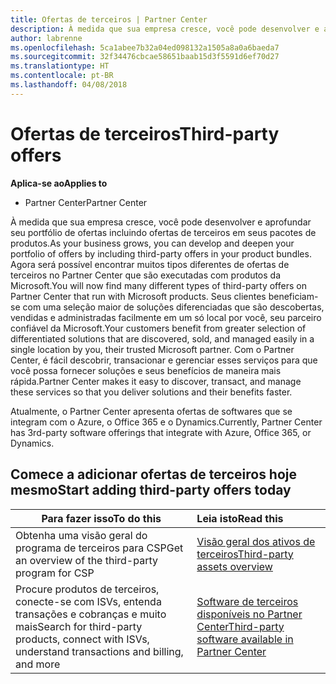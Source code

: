 ```yaml
---
title: Ofertas de terceiros | Partner Center
description: À medida que sua empresa cresce, você pode desenvolver e aprofundar seu portfólio de ofertas incluindo ofertas de terceiros em seus pacotes de produtos.
author: labrenne
ms.openlocfilehash: 5ca1abee7b32a04ed098132a1505a8a0a6baeda7
ms.sourcegitcommit: 32f34476cbcae58651baab15d3f5591d6ef70d27
ms.translationtype: HT
ms.contentlocale: pt-BR
ms.lasthandoff: 04/08/2018
---
```

# <a name="third-party-offers"></a><span data-ttu-id="9dec4-103">Ofertas de terceiros</span><span class="sxs-lookup"><span data-stu-id="9dec4-103">Third-party offers</span></span> 

**<span data-ttu-id="9dec4-104">Aplica-se ao</span><span class="sxs-lookup"><span data-stu-id="9dec4-104">Applies to</span></span>**

- <span data-ttu-id="9dec4-105">Partner Center</span><span class="sxs-lookup"><span data-stu-id="9dec4-105">Partner Center</span></span>

<span data-ttu-id="9dec4-106">À medida que sua empresa cresce, você pode desenvolver e aprofundar seu portfólio de ofertas incluindo ofertas de terceiros em seus pacotes de produtos.</span><span class="sxs-lookup"><span data-stu-id="9dec4-106">As your business grows, you can develop and deepen your portfolio of offers by including third-party offers in your product bundles.</span></span> <span data-ttu-id="9dec4-107">Agora será possível encontrar muitos tipos diferentes de ofertas de terceiros no Partner Center que são executadas com produtos da Microsoft.</span><span class="sxs-lookup"><span data-stu-id="9dec4-107">You will now find many different types of third-party offers on Partner Center that run with Microsoft products.</span></span> <span data-ttu-id="9dec4-108">Seus clientes beneficiam-se com uma seleção maior de soluções diferenciadas que são descobertas, vendidas e administradas facilmente em um só local por você, seu parceiro confiável da Microsoft.</span><span class="sxs-lookup"><span data-stu-id="9dec4-108">Your customers benefit from greater selection of differentiated solutions that are discovered, sold, and managed easily in a single location by you, their trusted Microsoft partner.</span></span> <span data-ttu-id="9dec4-109">Com o Partner Center, é fácil descobrir, transacionar e gerenciar esses serviços para que você possa fornecer soluções e seus benefícios de maneira mais rápida.</span><span class="sxs-lookup"><span data-stu-id="9dec4-109">Partner Center makes it easy to discover, transact, and manage these services so that you deliver solutions and their benefits faster.</span></span>

<span data-ttu-id="9dec4-110">Atualmente, o Partner Center apresenta ofertas de softwares que se integram com o Azure, o Office 365 e o Dynamics.</span><span class="sxs-lookup"><span data-stu-id="9dec4-110">Currently, Partner Center has 3rd-party software offerings that integrate with Azure, Office 365, or Dynamics.</span></span>


## <a name="start-adding-third-party-offers-today"></a><span data-ttu-id="9dec4-111">Comece a adicionar ofertas de terceiros hoje mesmo</span><span class="sxs-lookup"><span data-stu-id="9dec4-111">Start adding third-party offers today</span></span>

|**<span data-ttu-id="9dec4-112">Para fazer isso</span><span class="sxs-lookup"><span data-stu-id="9dec4-112">To do this</span></span>**   |**<span data-ttu-id="9dec4-113">Leia isto</span><span class="sxs-lookup"><span data-stu-id="9dec4-113">Read this</span></span>**   |
|------------------|:--------------------|
|<span data-ttu-id="9dec4-114">Obtenha uma visão geral do programa de terceiros para CSP</span><span class="sxs-lookup"><span data-stu-id="9dec4-114">Get an overview of the third-party program for CSP</span></span>  |[<span data-ttu-id="9dec4-115">Visão geral dos ativos de terceiros</span><span class="sxs-lookup"><span data-stu-id="9dec4-115">Third-party assets overview</span></span>](https://assets.microsoft.com/ThirdPartyOffers-Overview.pptx)|
|<span data-ttu-id="9dec4-116">Procure produtos de terceiros, conecte-se com ISVs, entenda transações e cobranças e muito mais</span><span class="sxs-lookup"><span data-stu-id="9dec4-116">Search for third-party products, connect with ISVs, understand transactions and billing, and more</span></span>| [<span data-ttu-id="9dec4-117">Software de terceiros disponíveis no Partner Center</span><span class="sxs-lookup"><span data-stu-id="9dec4-117">Third-party software available in Partner Center</span></span>](third-party-help.md) 

